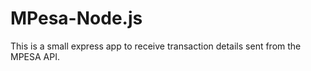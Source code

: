 # MPesa-Node.js

This is a small express app to receive transaction details sent from the MPESA API.
